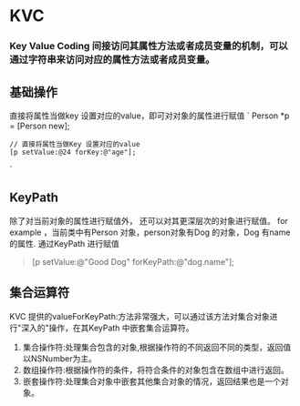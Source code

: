 # KVC 
### Key Value Coding 间接访问其属性方法或者成员变量的机制，可以通过字符串来访问对应的属性方法或者成员变量。

## 基础操作
直接将属性当做key 设置对应的value，即可对对象的属性进行赋值
`
	Person *p = [Person new];
	
	// 直接将属性当做Key 设置对应的value
	[p setValue:@24 forKey:@"age"];

`  

## KeyPath 
除了对当前对象的属性进行赋值外， 还可以对其更深层次的对象进行赋值。
for example ，当前类中有Person 对象，person对象有Dog 的对象，Dog 有name 的属性. 通过KeyPath 进行赋值

> 	[p setValue:@"Good Dog" forKeyPath:@"dog.name"];  

## 集合运算符
KVC 提供的valueForKeyPath:方法非常强大，可以通过该方法对集合对象进行"深入的"操作，在其KeyPath 中嵌套集合运算符。
1. 集合操作符:处理集合包含的对象,根据操作符的不同返回不同的类型，返回值以NSNumber为主。
2. 数组操作符:根据操作符的条件，将符合条件的对象包含在数组中进行返回。
3. 嵌套操作符:处理集合对象中嵌套其他集合对象的情况，返回结果也是一个对象。



